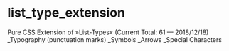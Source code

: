 # list_type_extension
Pure CSS Extension of »List-Types« (Current Total: 61 — 2018/12/18)<br>
_Typography (punctuation marks)
_Symbols
_Arrows
_Special Characters
